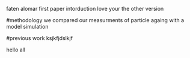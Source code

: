 faten alomar
first paper
intorduction
love your
the other version


#methodology
we compared our measurments of particle againg with a model simulation 


#previous work
ksjkfjdslkjf

hello all
